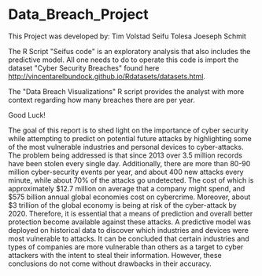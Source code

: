 # Data_Breach_Project

This Project was developed by: 
Tim Volstad
Seifu Tolesa
Joeseph Schmit

The R Script "Seifus code" is an exploratory analysis that also includes the predictive model. All one 
needs to do to operate this code is import the dataset "Cyber Security Breaches" found here http://vincentarelbundock.github.io/Rdatasets/datasets.html.

The "Data Breach Visualizations" R script provides the analyst with more context regarding how many breaches there 
are per year. 

Good Luck!

The goal of this report is to shed light on the importance of cyber 
security while attempting to predict on potential future attacks by highlighting 
some of the most vulnerable industries and personal devices to cyber-attacks. 
The problem being addressed is that since 2013 over 3.5 million records have been 
stolen every single day. Additionally, there are more than 80-90 million cyber-security 
events per year, and about 400 new attacks every minute, while about 70% of the attacks go undetected. 
The cost of which is approximately $12.7 million on average that a company might spend, and $575 billion 
annual global economies cost on cybercrime. Moreover, about $3 trillion of the global economy is being 
at risk of the cyber-attack by 2020. Therefore, it is essential that a means of prediction and overall 
better protection become available against these attacks. A predictive model was deployed on historical 
data to discover which industries and devices were most vulnerable to attacks. It can be concluded that 
certain industries and types of companies are more vulnerable than others as a target to cyber attackers 
with the intent to steal their information. However, these conclusions do not come without drawbacks in 
their accuracy.


